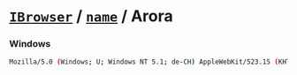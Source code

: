 # [`IBrowser`](/api/ua-parser-js/get-browser.md) / [`name`](../name.md) / Arora

### Windows

```sh
Mozilla/5.0 (Windows; U; Windows NT 5.1; de-CH) AppleWebKit/523.15 (KHTML, like Gecko, Safari/419.3) Arora/0.2
```